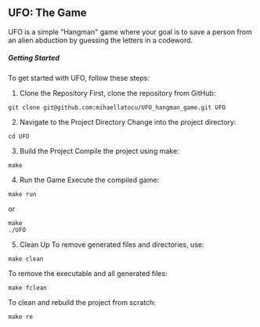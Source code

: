## UFO: The Game

UFO is a simple "Hangman" game where your goal is to save a person from an alien abduction by guessing the letters in a codeword.

##### Getting Started

To get started with UFO, follow these steps:

1. Clone the Repository
First, clone the repository from GitHub:

```
git clone git@github.com:mihaellatocu/UFO_hangman_game.git UFO
```

2. Navigate to the Project Directory
Change into the project directory:

```
cd UFO
```

3. Build the Project
Compile the project using make:

```
make
```

4. Run the Game
Execute the compiled game:

```
make run
```

or

```
make
./UFO
```

5. Clean Up
To remove generated files and directories, use:
```
make clean
```
To remove the executable and all generated files:
```
make fclean
```
To clean and rebuild the project from scratch:
```
make re
```